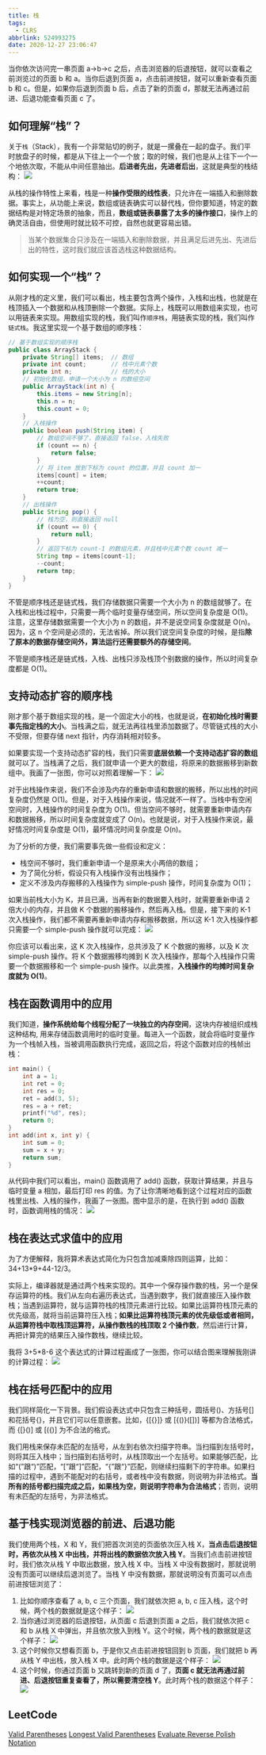 ```yaml
---
title: 栈
tags:
  - CLRS
abbrlink: 524993275
date: 2020-12-27 23:06:47
---
```

当你依次访问完一串页面 a->b->c 之后，点击浏览器的后退按钮，就可以查看之前浏览过的页面 b 和 a。当你后退到页面 a，点击前进按钮，就可以重新查看页面 b 和 c。但是，如果你后退到页面 b 后，点击了新的页面 d，那就无法再通过前进、后退功能查看页面 c 了。

## 如何理解“栈”？
关于`栈`（Stack），我有一个非常贴切的例子，就是一摞叠在一起的盘子。我们平时放盘子的时候，都是从下往上一个一个放；取的时候，我们也是从上往下一个一个地依次取，不能从中间任意抽出。**后进者先出，先进者后出**，这就是典型的栈结构：
![](https://raw.githubusercontent.com/necusjz/p/master/CLRS/geek/20.png)

从栈的操作特性上来看，栈是一种**操作受限的线性表**，只允许在一端插入和删除数据。事实上，从功能上来说，数组或链表确实可以替代栈，但你要知道，特定的数据结构是对特定场景的抽象，而且，**数组或链表暴露了太多的操作接口**，操作上的确灵活自由，但使用时就比较不可控，自然也就更容易出错。

> 当某个数据集合只涉及在一端插入和删除数据，并且满足后进先出、先进后出的特性，这时我们就应该首选栈这种数据结构。

<!--more-->
## 如何实现一个“栈”？
从刚才栈的定义里，我们可以看出，栈主要包含两个操作，入栈和出栈，也就是在栈顶插入一个数据和从栈顶删除一个数据。实际上，栈既可以用数组来实现，也可以用链表来实现。用数组实现的栈，我们叫作`顺序栈`，用链表实现的栈，我们叫作`链式栈`。我这里实现一个基于数组的顺序栈：
```java
// 基于数组实现的顺序栈
public class ArrayStack {
    private String[] items;  // 数组
    private int count;       // 栈中元素个数
    private int n;           // 栈的大小
    // 初始化数组，申请一个大小为 n 的数组空间
    public ArrayStack(int n) {
        this.items = new String[n];
        this.n = n;
        this.count = 0;
    }
    // 入栈操作
    public boolean push(String item) {
        // 数组空间不够了，直接返回 false，入栈失败
        if (count == n) {
            return false;
        }
        // 将 item 放到下标为 count 的位置，并且 count 加一
        items[count] = item;
        ++count;
        return true;
    }
    // 出栈操作
    public String pop() {
        // 栈为空，则直接返回 null
        if (count == 0) {
            return null;
        }
        // 返回下标为 count-1 的数组元素，并且栈中元素个数 count 减一
        String tmp = items[count-1];
        --count;
        return tmp;
    }
}
```

不管是顺序栈还是链式栈，我们存储数据只需要一个大小为 n 的数组就够了。在入栈和出栈过程中，只需要一两个临时变量存储空间，所以空间复杂度是 O(1)。注意，这里存储数据需要一个大小为 n 的数组，并不是说空间复杂度就是 O(n)。因为，这 n 个空间是必须的，无法省掉。所以我们说空间复杂度的时候，是指**除了原本的数据存储空间外，算法运行还需要额外的存储空间**。

不管是顺序栈还是链式栈，入栈、出栈只涉及栈顶个别数据的操作，所以时间复杂度都是 O(1)。

## 支持动态扩容的顺序栈
刚才那个基于数组实现的栈，是一个固定大小的栈，也就是说，**在初始化栈时需要事先指定栈的大小**。当栈满之后，就无法再往栈里添加数据了。尽管链式栈的大小不受限，但要存储 next 指针，内存消耗相对较多。

如果要实现一个支持动态扩容的栈，我们只需要**底层依赖一个支持动态扩容的数组**就可以了。当栈满了之后，我们就申请一个更大的数组，将原来的数据搬移到新数组中。我画了一张图，你可以对照着理解一下：
![](https://raw.githubusercontent.com/necusjz/p/master/CLRS/geek/21.png)

对于出栈操作来说，我们不会涉及内存的重新申请和数据的搬移，所以出栈的时间复杂度仍然是 O(1)。但是，对于入栈操作来说，情况就不一样了。当栈中有空闲空间时，入栈操作的时间复杂度为 O(1)。但当空间不够时，就需要重新申请内存和数据搬移，所以时间复杂度就变成了 O(n)。也就是说，对于入栈操作来说，最好情况时间复杂度是 O(1)，最坏情况时间复杂度是 O(n)。

为了分析的方便，我们需要事先做一些假设和定义：
- 栈空间不够时，我们重新申请一个是原来大小两倍的数组；
- 为了简化分析，假设只有入栈操作没有出栈操作；
- 定义不涉及内存搬移的入栈操作为 simple-push 操作，时间复杂度为 O(1)；

如果当前栈大小为 K，并且已满，当再有新的数据要入栈时，就需要重新申请 2 倍大小的内存，并且做 K 个数据的搬移操作，然后再入栈。但是，接下来的 K-1 次入栈操作，我们都不需要再重新申请内存和搬移数据，所以这 K-1 次入栈操作都只需要一个 simple-push 操作就可以完成：
![](https://raw.githubusercontent.com/necusjz/p/master/CLRS/geek/22.png)

你应该可以看出来，这 K 次入栈操作，总共涉及了 K 个数据的搬移，以及 K 次 simple-push 操作。将 K 个数据搬移均摊到 K 次入栈操作，那每个入栈操作只需要一个数据搬移和一个 simple-push 操作。以此类推，**入栈操作的均摊时间复杂度就为 O(1)**。

## 栈在函数调用中的应用
我们知道，**操作系统给每个线程分配了一块独立的内存空间**，这块内存被组织成栈这种结构, 用来存储函数调用时的临时变量。每进入一个函数，就会将临时变量作为一个栈帧入栈，当被调用函数执行完成，返回之后，将这个函数对应的栈帧出栈：
```cpp
int main() {
    int a = 1; 
    int ret = 0;
    int res = 0;
    ret = add(3, 5);
    res = a + ret;
    printf("%d", res);
    return 0;
}
int add(int x, int y) {
    int sum = 0;
    sum = x + y;
    return sum;
}
```

从代码中我们可以看出，main() 函数调用了 add() 函数，获取计算结果，并且与临时变量 a 相加，最后打印 res 的值。为了让你清晰地看到这个过程对应的函数栈里出栈、入栈的操作，我画了一张图。图中显示的是，在执行到 add() 函数时，函数调用栈的情况：
![](https://raw.githubusercontent.com/necusjz/p/master/CLRS/geek/23.png)

## 栈在表达式求值中的应用
为了方便解释，我将算术表达式简化为只包含加减乘除四则运算，比如：34+13*9+44-12/3。

实际上，编译器就是通过两个栈来实现的。其中一个保存操作数的栈，另一个是保存运算符的栈。我们从左向右遍历表达式，当遇到数字，我们就直接压入操作数栈；当遇到运算符，就与运算符栈的栈顶元素进行比较。如果比运算符栈顶元素的优先级高，就将当前运算符压入栈；**如果比运算符栈顶元素的优先级低或者相同，从运算符栈中取栈顶运算符，从操作数栈的栈顶取 2 个操作数**，然后进行计算，再把计算完的结果压入操作数栈，继续比较。

我将 3+5*8-6 这个表达式的计算过程画成了一张图，你可以结合图来理解我刚讲的计算过程：
![](https://raw.githubusercontent.com/necusjz/p/master/CLRS/geek/24.png)

## 栈在括号匹配中的应用
我们同样简化一下背景。我们假设表达式中只包含三种括号，圆括号()、方括号[\]和花括号{}，并且它们可以任意嵌套。比如，{[]()[\{\}]} 或 [\{\(\)\}\(\[])] 等都为合法格式，而 {[\}\(\)] 或 [\(\{\)] 为不合法的格式。

我们用栈来保存未匹配的左括号，从左到右依次扫描字符串。当扫描到左括号时，则将其压入栈中；当扫描到右括号时，从栈顶取出一个左括号。如果能够匹配，比如“(”跟“)”匹配，“\[”跟“]”匹配，“{”跟“}”匹配，则继续扫描剩下的字符串。如果扫描的过程中，遇到不能配对的右括号，或者栈中没有数据，则说明为非法格式。**当所有的括号都扫描完成之后，如果栈为空，则说明字符串为合法格式**；否则，说明有未匹配的左括号，为非法格式。

## 基于栈实现浏览器的前进、后退功能
我们使用两个栈，X 和 Y，我们把首次浏览的页面依次压入栈 X，**当点击后退按钮时，再依次从栈 X 中出栈，并将出栈的数据依次放入栈 Y**。当我们点击前进按钮时，我们依次从栈 Y 中取出数据，放入栈 X 中。当栈 X 中没有数据时，那就说明没有页面可以继续后退浏览了。当栈 Y 中没有数据，那就说明没有页面可以点击前进按钮浏览了：
1. 比如你顺序查看了 a, b, c 三个页面，我们就依次把 a, b, c 压入栈，这个时候，两个栈的数据就是这个样子：
![](https://raw.githubusercontent.com/necusjz/p/master/CLRS/geek/25.png)
2. 当你通过浏览器的后退按钮，从页面 c 后退到页面 a 之后，我们就依次把 c 和 b 从栈 X 中弹出，并且依次放入到栈 Y。这个时候，两个栈的数据就是这个样子：
![](https://raw.githubusercontent.com/necusjz/p/master/CLRS/geek/26.png)
3. 这个时候你又想看页面 b，于是你又点击前进按钮回到 b 页面，我们就把 b 再从栈 Y 中出栈，放入栈 X 中。此时两个栈的数据是这个样子：
![](https://raw.githubusercontent.com/necusjz/p/master/CLRS/geek/27.png)
4. 这个时候，你通过页面 b 又跳转到新的页面 d 了，**页面 c 就无法再通过前进、后退按钮重复查看了，所以需要清空栈 Y**。此时两个栈的数据这个样子：
![](https://raw.githubusercontent.com/necusjz/p/master/CLRS/geek/28.png)

## LeetCode
[Valid Parentheses](https://leetcode.com/problems/valid-parentheses/)
[Longest Valid Parentheses](https://leetcode.com/problems/longest-valid-parentheses/)
[Evaluate Reverse Polish Notation](https://leetcode.com/problems/evaluate-reverse-polish-notation/)
